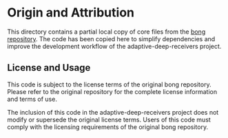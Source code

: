 # Origin and Attribution

This directory contains a partial local copy of core files from the [bong repository](https://github.com/petergchang/bong). The code has been copied here to simplify dependencies and improve the development workflow of the adaptive-deep-receivers project.

## License and Usage

This code is subject to the license terms of the original bong repository. Please refer to the original repository for the complete license information and terms of use.

The inclusion of this code in the adaptive-deep-receivers project does not modify or supersede the original license terms. Users of this code must comply with the licensing requirements of the original bong repository.